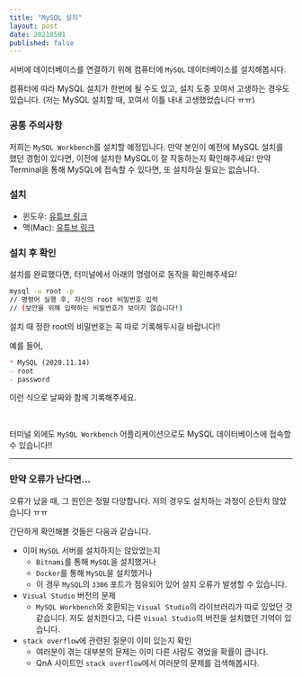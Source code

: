 ```yaml
---
title: "MySQL 설치"
layout: post
date: 20210501
published: false
---
```


서버에 데이터베이스를 연결하기 위해 컴퓨터에 `MySQL` 데이터베이스를 설치해봅시다.

컴퓨터에 따라 MySQL 설치가 한번에 될 수도 있고, 설치 도중 꼬여서 고생하는 경우도 있습니다. (저는 MySQL 설치할 때, 꼬여서 이틀 내내 고생했었습니다 ㅠㅠ)

### 공통 주의사항
저희는 `MySQL Workbench`를 설치할 예정입니다. 만약 본인이 예전에 MySQL 설치를 했던 경험이 있다면, 이전에 설치한 MySQL이 잘 작동하는지 확인해주세요! 만약 Terminal을 통해 MySQL에 접속할 수 있다면, 또 설치하실 필요는 없습니다.

### 설치
- 윈도우: [유튜브 링크](https://youtu.be/qLQBX6pL6V4)
- 맥(Mac): [유튜브 링크](https://youtu.be/_A7yOpPJi8g)

### 설치 후 확인

설치를 완료했다면, 터미널에서 아래의 명령어로 동작을 확인해주세요!

``` bash
mysql -u root -p
// 명령어 실행 후, 자신의 root 비밀번호 입력
// (보안을 위해 입력하는 비밀번호가 보이지 않습니다!)
```

설치 때 정한 root의 비밀번호는 꼭 따로 기록해두시길 바랍니다!!

예를 들어,

``` markdown
* MySQL (2020.11.14)
- root
- password
```

이런 식으로 날짜와 함께 기록해주세요.

<br>

터미널 외에도 `MySQL Workbench` 어플리케이션으로도 MySQL 데이터베이스에 접속할 수 있습니다!!

<hr>

### 만약 오류가 난다면...

오류가 났을 때, 그 원인은 정말 다양합니다. 저의 경우도 설치하는 과정이 순탄치 않았습니다 ㅠㅠ

간단하게 확인해볼 것들은 다음과 같습니다.

- 이미 `MySQL` 서버를 설치하지는 않았었는지
  - `Bitnami`를 통해 `MySQL`을 설치했거나
  - `Docker`를 통해 `MySQL`을 설치했거나
  - 이 경우 `MySQL`의 `3306` 포트가 점유되어 있어 설치 오류가 발생할 수 있습니다.
- `Visual Studio` 버전의 문제
  - `MySQL Workbench`와 호환되는 `Visual Studio`의 라이브러리가 따로 있었던 것 같습니다. 저도 설치한다고, 다른 `Visual Studio`의 버전을 설치했던 기억이 있습니다.
- `stack overflow`에 관련된 질문이 이미 있는지 확인
  - 여러분이 겪는 대부분의 문제는 이미 다른 사람도 겪었을 확률이 큽니다.
  - QnA 사이트인 `stack overflow`에서 여러분의 문제를 검색해봅시다.


